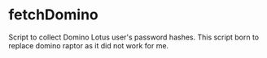 fetchDomino
===========

Script to collect Domino Lotus user's password hashes. This script born to replace domino raptor as it did not work for me.
